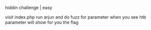 hiddin challenge | easy

visit index.php
run arjun and do fuzz for parameter
when you see htb parameter will show for you the flag
